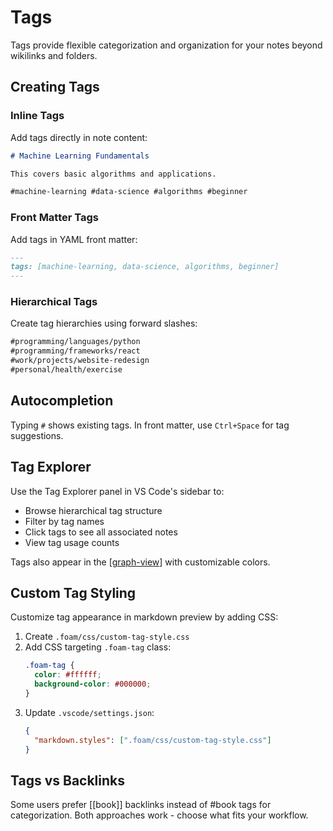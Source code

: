 # Tags

Tags provide flexible categorization and organization for your notes beyond wikilinks and folders.

## Creating Tags

### Inline Tags

Add tags directly in note content:

```markdown
# Machine Learning Fundamentals

This covers basic algorithms and applications.

#machine-learning #data-science #algorithms #beginner
```

### Front Matter Tags

Add tags in YAML front matter:

```markdown
---
tags: [machine-learning, data-science, algorithms, beginner]
---
```

### Hierarchical Tags

Create tag hierarchies using forward slashes:

```markdown
#programming/languages/python
#programming/frameworks/react
#work/projects/website-redesign
#personal/health/exercise
```


## Autocompletion

Typing `#` shows existing tags. In front matter, use `Ctrl+Space` for tag suggestions.

## Tag Explorer

Use the Tag Explorer panel in VS Code's sidebar to:

- Browse hierarchical tag structure
- Filter by tag names
- Click tags to see all associated notes
- View tag usage counts

Tags also appear in the [[graph-view]] with customizable colors.

## Custom Tag Styling

Customize tag appearance in markdown preview by adding CSS:

1. Create `.foam/css/custom-tag-style.css`
2. Add CSS targeting `.foam-tag` class:
   ```css
   .foam-tag {
     color: #ffffff;
     background-color: #000000;
   }
   ```
3. Update `.vscode/settings.json`:
   ```json
   {
     "markdown.styles": [".foam/css/custom-tag-style.css"]
   }
   ```

## Tags vs Backlinks

Some users prefer [[book]] backlinks instead of #book tags for categorization. Both approaches work - choose what fits your workflow.

[//begin]: # "Autogenerated link references for markdown compatibility"
[graph-view]: graph-view.md "Graph Visualization"
[//end]: # "Autogenerated link references"
